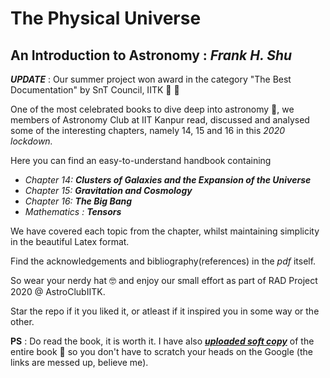 # The Physical Universe 
## An Introduction to Astronomy : *Frank H. Shu*

***UPDATE*** : Our summer project won award in the category "The Best Documentation" by SnT Council, IITK :clap: :clap:

One of the most celebrated books to dive deep into astronomy :stars:, we members of Astronomy Club at IIT Kanpur read, discussed and analysed some of the interesting chapters, namely 14, 15 and 16 in this *2020 lockdown.*

Here you can find an easy-to-understand handbook containing
* *Chapter 14: **Clusters of Galaxies and the Expansion of the Universe***
* *Chapter 15: **Gravitation and Cosmology***
* *Chapter 16: **The Big Bang***
* *Mathematics : **Tensors*** 

We have covered each topic from the chapter, whilst maintaining simplicity in the beautiful Latex format.

Find the acknowledgements and bibliography(references) in the *pdf* itself.

So wear your nerdy hat :nerd_face: and enjoy our small effort as part of RAD Project 2020 @ AstroClubIITK.

Star the repo if it you liked it, or atleast if it inspired you in some way or the other.

**PS** : Do read the book, it is worth it. I have also [***uploaded soft copy***](https://drive.google.com/file/d/19e1-4o3qLJfRL1Po4lCl4zrlZ9hb7wcC/view?usp=sharing) of the entire book :notebook_with_decorative_cover: so you don't have to scratch your heads on the Google (the links are messed up, believe me).
